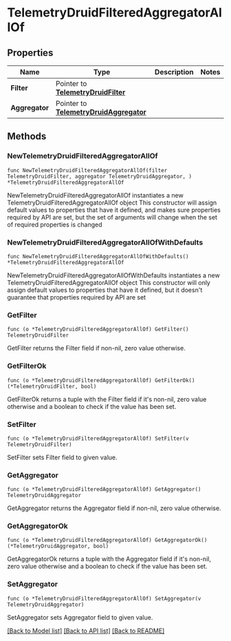 # TelemetryDruidFilteredAggregatorAllOf

## Properties

Name | Type | Description | Notes
------------ | ------------- | ------------- | -------------
**Filter** | Pointer to [**TelemetryDruidFilter**](telemetry.DruidFilter.md) |  | 
**Aggregator** | Pointer to [**TelemetryDruidAggregator**](telemetry.DruidAggregator.md) |  | 

## Methods

### NewTelemetryDruidFilteredAggregatorAllOf

`func NewTelemetryDruidFilteredAggregatorAllOf(filter TelemetryDruidFilter, aggregator TelemetryDruidAggregator, ) *TelemetryDruidFilteredAggregatorAllOf`

NewTelemetryDruidFilteredAggregatorAllOf instantiates a new TelemetryDruidFilteredAggregatorAllOf object
This constructor will assign default values to properties that have it defined,
and makes sure properties required by API are set, but the set of arguments
will change when the set of required properties is changed

### NewTelemetryDruidFilteredAggregatorAllOfWithDefaults

`func NewTelemetryDruidFilteredAggregatorAllOfWithDefaults() *TelemetryDruidFilteredAggregatorAllOf`

NewTelemetryDruidFilteredAggregatorAllOfWithDefaults instantiates a new TelemetryDruidFilteredAggregatorAllOf object
This constructor will only assign default values to properties that have it defined,
but it doesn't guarantee that properties required by API are set

### GetFilter

`func (o *TelemetryDruidFilteredAggregatorAllOf) GetFilter() TelemetryDruidFilter`

GetFilter returns the Filter field if non-nil, zero value otherwise.

### GetFilterOk

`func (o *TelemetryDruidFilteredAggregatorAllOf) GetFilterOk() (*TelemetryDruidFilter, bool)`

GetFilterOk returns a tuple with the Filter field if it's non-nil, zero value otherwise
and a boolean to check if the value has been set.

### SetFilter

`func (o *TelemetryDruidFilteredAggregatorAllOf) SetFilter(v TelemetryDruidFilter)`

SetFilter sets Filter field to given value.


### GetAggregator

`func (o *TelemetryDruidFilteredAggregatorAllOf) GetAggregator() TelemetryDruidAggregator`

GetAggregator returns the Aggregator field if non-nil, zero value otherwise.

### GetAggregatorOk

`func (o *TelemetryDruidFilteredAggregatorAllOf) GetAggregatorOk() (*TelemetryDruidAggregator, bool)`

GetAggregatorOk returns a tuple with the Aggregator field if it's non-nil, zero value otherwise
and a boolean to check if the value has been set.

### SetAggregator

`func (o *TelemetryDruidFilteredAggregatorAllOf) SetAggregator(v TelemetryDruidAggregator)`

SetAggregator sets Aggregator field to given value.



[[Back to Model list]](../README.md#documentation-for-models) [[Back to API list]](../README.md#documentation-for-api-endpoints) [[Back to README]](../README.md)


